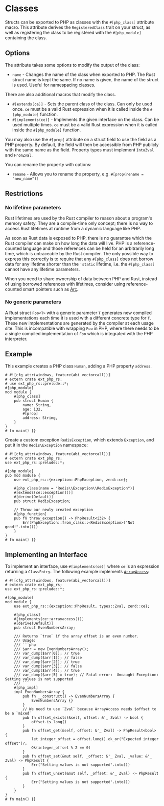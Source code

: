 # Classes

Structs can be exported to PHP as classes with the `#[php_class]` attribute
macro. This attribute derives the `RegisteredClass` trait on your struct, as
well as registering the class to be registered with the `#[php_module]` containing
the class.

## Options

The attribute takes some options to modify the output of the class:

- `name` - Changes the name of the class when exported to PHP. The Rust struct
  name is kept the same. If no name is given, the name of the struct is used.
  Useful for namespacing classes.

There are also additional macros that modify the class.

- `#[extends(ce)]` - Sets the parent class of the class. Can only be used once.
  `ce` must be a valid Rust expression when it is called inside the
  `#[php_module]` function.
- `#[implements(ce)]` - Implements the given interface on the class. Can be used
  multiple times. `ce` must be a valid Rust expression when it is called inside
  the `#[php_module]` function.

You may also use the `#[prop]` attribute on a struct field to use the field as a
PHP property. By default, the field will then be accessible from PHP publicly with
the same name as the field. Property types must implement `IntoZval` and
`FromZval`.

You can rename the property with options:

- `rename` - Allows you to rename the property, e.g.
  `#[prop(rename = "new_name")]`

## Restrictions

### No lifetime parameters

Rust lifetimes are used by the Rust compiler to reason about a program's memory safety.
They are a compile-time only concept;
there is no way to access Rust lifetimes at runtime from a dynamic language like PHP.

As soon as Rust data is exposed to PHP,
there is no guarantee which the Rust compiler can make on how long the data will live.
PHP is a reference-counted language and those references can be held
for an arbitrarily long time, which is untraceable by the Rust compiler.
The only possible way to express this correctly is to require that any `#[php_class]`
does not borrow data for any lifetime shorter than the `'static` lifetime,
i.e. the `#[php_class]` cannot have any lifetime parameters.

When you need to share ownership of data between PHP and Rust,
instead of using borrowed references with lifetimes, consider using
reference-counted smart pointers such as [Arc](https://doc.rust-lang.org/std/sync/struct.Arc.html).

### No generic parameters

A Rust struct `Foo<T>` with a generic parameter `T` generates new compiled implementations
each time it is used with a different concrete type for `T`.
These new implementations are generated by the compiler at each usage site.
This is incompatible with wrapping `Foo` in PHP,
where there needs to be a single compiled implementation of `Foo` which is integrated with the PHP interpreter.

## Example

This example creates a PHP class `Human`, adding a PHP property `address`.

```rust,no_run
# #![cfg_attr(windows, feature(abi_vectorcall))]
# extern crate ext_php_rs;
# use ext_php_rs::prelude::*;
#[php_module]
mod module {
    #[php_class]
    pub struct Human {
        name: String,
        age: i32,
        #[prop]
        address: String,
    }
}
# fn main() {}
```

Create a custom exception `RedisException`, which extends `Exception`, and put
it in the `Redis\Exception` namespace:

```rust,no_run
# #![cfg_attr(windows, feature(abi_vectorcall))]
# extern crate ext_php_rs;
use ext_php_rs::prelude::*;

#[php_module]
pub mod module {
    use ext_php_rs::{exception::PhpException, zend::ce};

    #[php_class(name = "Redis\\Exception\\RedisException")]
    #[extends(ce::exception())]
    #[derive(Default)]
    pub struct RedisException;

    // Throw our newly created exception
    #[php_function]
    pub fn throw_exception() -> PhpResult<i32> {
        Err(PhpException::from_class::<RedisException>("Not good!".into()))
    }
}
# fn main() {}
```

## Implementing an Interface

To implement an interface, use `#[implements(ce)]` where `ce` is an expression returning a `ClassEntry`.
The following example implements [`ArrayAccess`](https://www.php.net/manual/en/class.arrayaccess.php):
```rust,no_run
# #![cfg_attr(windows, feature(abi_vectorcall))]
# extern crate ext_php_rs;
use ext_php_rs::prelude::*;

#[php_module]
mod module {
    use ext_php_rs::{exception::PhpResult, types::Zval, zend::ce};

    #[php_class]
    #[implements(ce::arrayaccess())]
    #[derive(Default)]
    pub struct EvenNumbersArray;

    /// Returns `true` if the array offset is an even number.
    /// Usage:
    /// ```php
    /// $arr = new EvenNumbersArray();
    /// var_dump($arr[0]); // true
    /// var_dump($arr[1]); // false
    /// var_dump($arr[2]); // true
    /// var_dump($arr[3]); // false
    /// var_dump($arr[4]); // true
    /// var_dump($arr[5] = true); // Fatal error:  Uncaught Exception: Setting values is not supported
    /// ```
    #[php_impl]
    impl EvenNumbersArray {
        pub fn __construct() -> EvenNumbersArray {
            EvenNumbersArray {}
        }
        // We need to use `Zval` because ArrayAccess needs $offset to be a `mixed`
        pub fn offset_exists(&self, offset: &'_ Zval) -> bool {
            offset.is_long()
        }
        pub fn offset_get(&self, offset: &'_ Zval) -> PhpResult<bool> {
            let integer_offset = offset.long().ok_or("Expected integer offset")?;
            Ok(integer_offset % 2 == 0)
        }
        pub fn offset_set(&mut self, _offset: &'_ Zval, _value: &'_ Zval) -> PhpResult {
            Err("Setting values is not supported".into())
        }
        pub fn offset_unset(&mut self, _offset: &'_ Zval) -> PhpResult {
            Err("Setting values is not supported".into())
        }
    }
}
# fn main() {}
```
